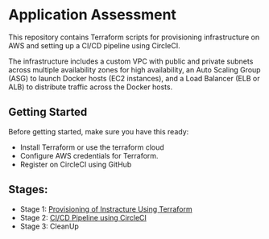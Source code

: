 # Application Assessment

This repository contains Terraform scripts for provisioning infrastructure on AWS and setting up a CI/CD pipeline using CircleCI. 

The infrastructure includes a custom VPC with public and private subnets across multiple availability zones for high availability, an Auto Scaling Group (ASG) to launch Docker hosts (EC2 instances), and a Load Balancer (ELB or ALB) to distribute traffic across the Docker hosts.

## Getting Started

Before getting started, make sure you have this ready:

- Install Terraform or use the terraform cloud
- Configure AWS credentials for Terraform.
- Register on CircleCI using GitHub

## Stages:

- Stage 1: [Provisioning of Instracture Using Terraform](https://github.com/Gbengard/application-assessment-repo/blob/main/Stage-1.md)
- Stage 2: [CI/CD Pipeline using CircleCI](https://github.com/Gbengard/application-assessment-repo/blob/main/Stage-2.md)
- Stage 3: CleanUp
